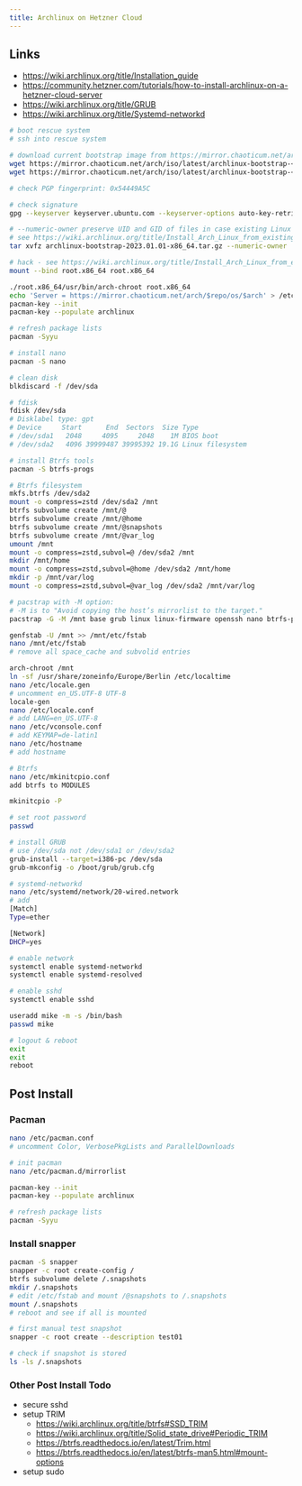 ```yaml
---
title: Archlinux on Hetzner Cloud
---
```


## Links
- https://wiki.archlinux.org/title/Installation_guide
- https://community.hetzner.com/tutorials/how-to-install-archlinux-on-a-hetzner-cloud-server
- https://wiki.archlinux.org/title/GRUB
- https://wiki.archlinux.org/title/Systemd-networkd

```bash
# boot rescue system
# ssh into rescue system

# download current bootstrap image from https://mirror.chaoticum.net/arch/iso/latest/
wget https://mirror.chaoticum.net/arch/iso/latest/archlinux-bootstrap-<date>-x86_64.tar.gz
wget https://mirror.chaoticum.net/arch/iso/latest/archlinux-bootstrap-<date>-x86_64.tar.gz.sig

# check PGP fingerprint: 0x54449A5C

# check signature
gpg --keyserver keyserver.ubuntu.com --keyserver-options auto-key-retrieve --verify archlinux-bootstrap-<date>-x86_64.tar.gz.sig

# --numeric-owner preserve UID and GID of files in case existing Linux system uses different numbers than Arch
# see https://wiki.archlinux.org/title/Install_Arch_Linux_from_existing_Linux#Method_A:_Using_the_bootstrap_tarball_(recommended)
tar xvfz archlinux-bootstrap-2023.01.01-x86_64.tar.gz --numeric-owner

# hack - see https://wiki.archlinux.org/title/Install_Arch_Linux_from_existing_Linux#Downloading_basic_tools
mount --bind root.x86_64 root.x86_64

./root.x86_64/usr/bin/arch-chroot root.x86_64
echo 'Server = https://mirror.chaoticum.net/arch/$repo/os/$arch' > /etc/pacman.d/mirrorlist
pacman-key --init
pacman-key --populate archlinux

# refresh package lists
pacman -Syyu

# install nano
pacman -S nano

# clean disk
blkdiscard -f /dev/sda

# fdisk
fdisk /dev/sda
# Disklabel type: gpt
# Device     Start      End  Sectors  Size Type
# /dev/sda1   2048     4095     2048    1M BIOS boot
# /dev/sda2   4096 39999487 39995392 19.1G Linux filesystem

# install Btrfs tools
pacman -S btrfs-progs

# Btrfs filesystem
mkfs.btrfs /dev/sda2
mount -o compress=zstd /dev/sda2 /mnt
btrfs subvolume create /mnt/@
btrfs subvolume create /mnt/@home
btrfs subvolume create /mnt/@snapshots
btrfs subvolume create /mnt/@var_log
umount /mnt
mount -o compress=zstd,subvol=@ /dev/sda2 /mnt
mkdir /mnt/home
mount -o compress=zstd,subvol=@home /dev/sda2 /mnt/home
mkdir -p /mnt/var/log 
mount -o compress=zstd,subvol=@var_log /dev/sda2 /mnt/var/log

# pacstrap with -M option:
# -M is to "Avoid copying the host’s mirrorlist to the target."
pacstrap -G -M /mnt base grub linux linux-firmware openssh nano btrfs-progs

genfstab -U /mnt >> /mnt/etc/fstab
nano /mnt/etc/fstab
# remove all space_cache and subvolid entries

arch-chroot /mnt
ln -sf /usr/share/zoneinfo/Europe/Berlin /etc/localtime
nano /etc/locale.gen
# uncomment en_US.UTF-8 UTF-8
locale-gen
nano /etc/locale.conf
# add LANG=en_US.UTF-8
nano /etc/vconsole.conf
# add KEYMAP=de-latin1
nano /etc/hostname
# add hostname

# Btrfs
nano /etc/mkinitcpio.conf
add btrfs to MODULES

mkinitcpio -P

# set root password
passwd

# install GRUB
# use /dev/sda not /dev/sda1 or /dev/sda2
grub-install --target=i386-pc /dev/sda
grub-mkconfig -o /boot/grub/grub.cfg

# systemd-networkd
nano /etc/systemd/network/20-wired.network
# add
[Match]
Type=ether

[Network]
DHCP=yes

# enable network
systemctl enable systemd-networkd
systemctl enable systemd-resolved

# enable sshd
systemctl enable sshd

useradd mike -m -s /bin/bash
passwd mike

# logout & reboot
exit
exit
reboot
```

## Post Install

### Pacman
```bash
nano /etc/pacman.conf 
# uncomment Color, VerbosePkgLists and ParallelDownloads

# init pacman
nano /etc/pacman.d/mirrorlist

pacman-key --init
pacman-key --populate archlinux

# refresh package lists
pacman -Syyu
```

### Install snapper
```bash
pacman -S snapper
snapper -c root create-config /
btrfs subvolume delete /.snapshots
mkdir /.snapshots
# edit /etc/fstab and mount /@snapshots to /.snapshots
mount /.snapshots
# reboot and see if all is mounted

# first manual test snapshot
snapper -c root create --description test01

# check if snapshot is stored
ls -ls /.snapshots
```

### Other Post Install Todo
- secure sshd
- setup TRIM
  - https://wiki.archlinux.org/title/btrfs#SSD_TRIM
  - https://wiki.archlinux.org/title/Solid_state_drive#Periodic_TRIM
  - https://btrfs.readthedocs.io/en/latest/Trim.html
  - https://btrfs.readthedocs.io/en/latest/btrfs-man5.html#mount-options
- setup sudo
